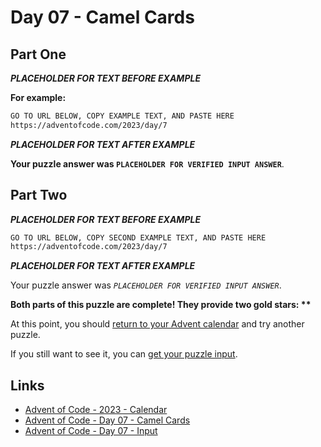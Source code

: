 # Day 07 - Camel Cards

## Part One

***PLACEHOLDER FOR TEXT BEFORE EXAMPLE***

**For example:**

```txt
GO TO URL BELOW, COPY EXAMPLE TEXT, AND PASTE HERE
https://adventofcode.com/2023/day/7
```

***PLACEHOLDER FOR TEXT AFTER EXAMPLE***

**Your puzzle answer was `PLACEHOLDER FOR VERIFIED INPUT ANSWER`**.

## Part Two

***PLACEHOLDER FOR TEXT BEFORE EXAMPLE***

```txt
GO TO URL BELOW, COPY SECOND EXAMPLE TEXT, AND PASTE HERE
https://adventofcode.com/2023/day/7
```

***PLACEHOLDER FOR TEXT AFTER EXAMPLE***

Your puzzle answer was *`PLACEHOLDER FOR VERIFIED INPUT ANSWER`*.

**Both parts of this puzzle are complete!
They provide two gold stars: \*\***

At this point,
you should [return to your Advent calendar][aoc-calendar] and
try another puzzle.

If you still want to see it,
you can [get your puzzle input][aoc-day07-input].

## Links


- [Advent of Code - 2023 - Calendar][aoc-calendar]
- [Advent of Code - Day 07 - Camel Cards][aoc-day07]
- [Advent of Code - Day 07 - Input][aoc-day07-input]

<!-- Hidden References -->
[aoc-calendar]: https://adventofcode.com/2023 "Advent of Code - Year/Calendar"
[aoc-day07]: https://adventofcode.com/2023/day/7 "Advent of Code - Day 07"
[aoc-day07-input]: https://adventofcode.com/2023/day/7/input "Advent of Code - Day 04 - Input"